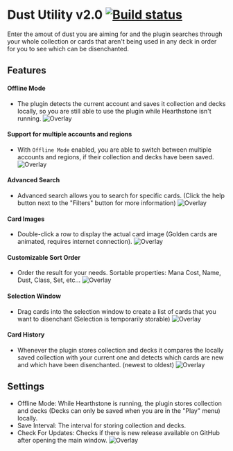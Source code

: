 # Dust Utility v2.0 [![Build status](https://ci.appveyor.com/api/projects/status/github/cljunge/spawn.hdt.dustutility?branch=master&svg=true)](https://ci.appveyor.com/project/spawndev/spawn-hdt-dustutility)
Enter the amout of dust you are aiming for and the plugin searches through your whole collection or cards that aren't being used in any deck in order for you to see which can be disenchanted.

## Features
#### Offline Mode
- The plugin detects the current account and saves it collection and decks locally, so you are still able to use the plugin while Hearthstone isn't running.
![Overlay](https://i.imgur.com/ABm4l16.png)

#### Support for multiple accounts and regions
- With `Offline Mode` enabled, you are able to switch between multiple accounts and regions, if their collection and decks have been saved.
![Overlay](https://i.imgur.com/iRssQCI.png)

#### Advanced Search
- Advanced search allows you to search for specific cards. (Click the help button next to the "Filters" button for more information)
![Overlay](https://i.imgur.com/bXcszk9.png)

#### Card Images
- Double-click a row to display the actual card image (Golden cards are animated, requires internet connection).
![Overlay](https://i.imgur.com/zMJC8wm.png)

#### Customizable Sort Order
- Order the result for your needs. Sortable properties: Mana Cost, Name, Dust, Class, Set, etc...
![Overlay](https://i.imgur.com/m8ptCJT.png)

#### Selection Window
- Drag cards into the selection window to create a list of cards that you want to disenchant (Selection is temporarily storable)
![Overlay](https://i.imgur.com/tBUotZG.png)

#### Card History
- Whenever the plugin stores collection and decks it compares the locally saved collection with your current one and detects which cards are new and which have been disenchanted. (newest to oldest)
![Overlay](https://i.imgur.com/Eaa6jFV.png)

## Settings
* Offline Mode: While Hearthstone is running, the plugin stores collection and decks (Decks can only be saved when you are in the "Play" menu) locally.
* Save Interval: The interval for storing collection and decks.
* Check For Updates: Checks if there is new release available on GitHub after opening the main window.
![Overlay](https://i.imgur.com/mfEGktM.png)
